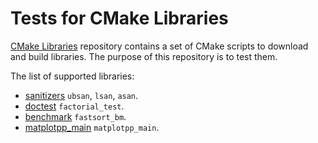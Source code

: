 # Tests for CMake Libraries

[CMake Libraries](https://github.com/mikucionisaau/cmake-libs) repository contains a set of CMake scripts to download and build libraries. The purpose of this repository is to test them.

The list of supported libraries:
- [sanitizers](sanitizers/CMakeLists.txt) `ubsan`, `lsan`, `asan`.
- [doctest](doctest/CMakeLists.txt) `factorial_test`.
- [benchmark](benchmark/CMakeLists.txt) `fastsort_bm`.
- [matplotpp_main](matplotpp/CMakeLists.txt) `matplotpp_main`.

